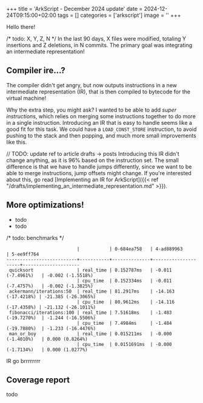 +++
title = 'ArkScript - December 2024 update'
date = 2024-12-24T09:15:00+02:00
tags = []
categories = ['arkscript']
image = ''
+++

Hello there!

/* todo: X, Y, Z, N */
In the last 90 days, X files were modified, totaling Y insertions and Z deletions, in N commits. The primary goal was integrating an intermediate representation!

## Compiler ire...?

The compiler didn't get angry, but now outputs instructions in a new intermediate representation (IR), that is then compiled to bytecode for the virtual machine!

Why the extra step, you might ask? I wanted to be able to add *super instructions*, which relies on merging some instructions together to do more in a single instruction. Introducing an IR that is easy to handle seems like a good fit for this task. We could have a `LOAD_CONST_STORE` instruction, to avoid pushing to the stack and then popping, and much more small improvements like this.

// TODO: update ref to article drafts -> posts
Introducing this IR didn't change anything, as it is 96% based on the instruction set. The small difference is that we have to handle jumps differently, since we want to be able to merge instructions, jump offsets might change. If you're interested about this, go read [Implementing an IR for ArkScript]({{< ref "/drafts/implementing_an_intermediate_representation.md" >}}).

## More optimizations!

- todo
- todo

/* todo: benchmarks */

```
                          |           | 0-684ea758   | 4-ad889963          | 5-ee9ff764
--------------------------+-----------+--------------+---------------------+---------------------
 quicksort                | real_time | 0.152787ms   | -0.011 (-7.4961%)   | -0.002 (-1.5518%)
                          | cpu_time  | 0.152334ms   | -0.011 (-7.4757%)   | -0.002 (-1.3825%)
 ackermann/iterations:50  | real_time | 81.2917ms    | -14.163 (-17.4218%) | -21.385 (-26.3065%)
                          | cpu_time  | 80.9612ms    | -14.116 (-17.4358%) | -21.132 (-26.1011%)
 fibonacci/iterations:100 | real_time | 7.51618ms    | -1.483 (-19.7270%)  | -1.244 (-16.5506%)
                          | cpu_time  | 7.4984ms     | -1.484 (-19.7880%)  | -1.233 (-16.4476%)
 man_or_boy               | real_time | 0.015211ms   | -0.000 (-1.4010%)   | 0.000 (0.8264%)
                          | cpu_time  | 0.0151691ms  | -0.000 (-1.7134%)   | 0.000 (1.0277%)
```

IR go brrrrrrrr

## Coverage report

todo

